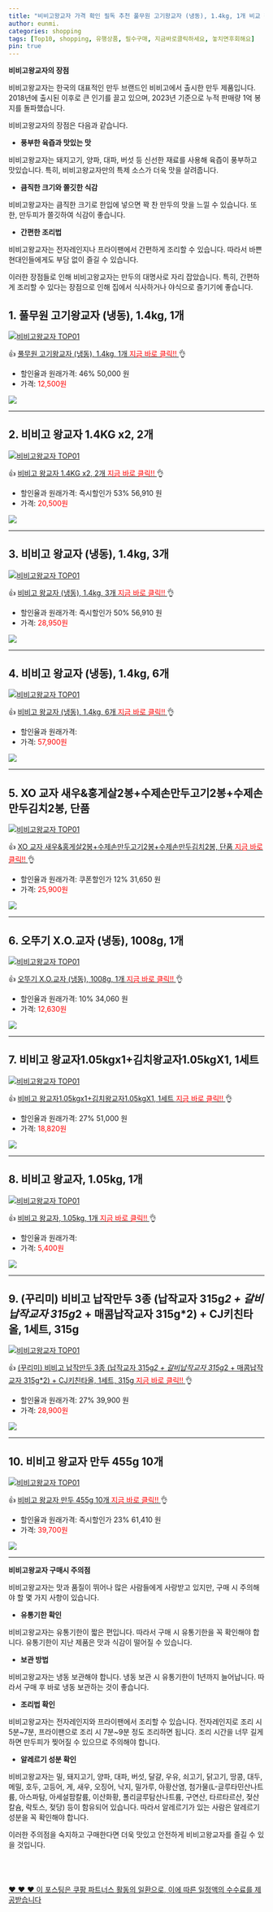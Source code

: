```yaml
---
title: "비비고왕교자 가격 확인 필독 추천 풀무원 고기왕교자 (냉동), 1.4kg, 1개 비교 장점 구매가이드"
author: eunmi.
categories: shopping
tags: [Top10, shopping, 유행상품, 필수구매, 지금바로클릭하세요, 놓치면후회해요]
pin: true
---
```

**비비고왕교자의 장점**

비비고왕교자는 한국의 대표적인 만두 브랜드인 비비고에서 출시한 만두 제품입니다. 2018년에 출시된 이후로 큰 인기를 끌고 있으며, 2023년 기준으로 누적 판매량 1억 봉지를 돌파했습니다.

비비고왕교자의 장점은 다음과 같습니다.

* **풍부한 육즙과 맛있는 맛**

비비고왕교자는 돼지고기, 양파, 대파, 버섯 등 신선한 재료를 사용해 육즙이 풍부하고 맛있습니다. 특히, 비비고왕교자만의 특제 소스가 더욱 맛을 살려줍니다.

* **큼직한 크기와 쫄깃한 식감**

비비고왕교자는 큼직한 크기로 한입에 넣으면 꽉 찬 만두의 맛을 느낄 수 있습니다. 또한, 만두피가 쫄깃하여 식감이 좋습니다.

* **간편한 조리법**

비비고왕교자는 전자레인지나 프라이팬에서 간편하게 조리할 수 있습니다. 따라서 바쁜 현대인들에게도 부담 없이 즐길 수 있습니다.

이러한 장점들로 인해 비비고왕교자는 만두의 대명사로 자리 잡았습니다. 특히, 간편하게 조리할 수 있다는 장점으로 인해 집에서 식사하거나 야식으로 즐기기에 좋습니다.

   

## 1. 풀무원 고기왕교자 (냉동), 1.4kg, 1개

[![비비고왕교자 TOP01](https://thumbnail6.coupangcdn.com/thumbnails/remote/230x230ex/image/rs_quotation_api/vqtfpgy1/2da7ac1693e94f37b36cc40adbc93af8.jpg)](https://link.coupang.com/re/AFFSDP?lptag=AF3617701&subid=GithubCoopas&pageKey=7650464284&traceid=V0-153&itemId=20354571605&vendorItemId=87438927142)


👍 [풀무원 고기왕교자 (냉동), 1.4kg, 1개 <font color=red> 지금 바로 클릭!! </font> ](https://link.coupang.com/re/AFFSDP?lptag=AF3617701&subid=GithubCoopas&pageKey=7650464284&traceid=V0-153&itemId=20354571605&vendorItemId=87438927142) 👌 


- 할인율과 원래가격: 46%  50,000   원
- 가격: <span style='color:red'>12,500원</span>

[![](/discount_price.png)](https://link.coupang.com/re/AFFSDP?lptag=AF3617701&subid=GithubCoopas&pageKey=7650464284&traceid=V0-153&itemId=20354571605&vendorItemId=87438927142)

---


   

## 2. 비비고 왕교자 1.4KG x2, 2개

[![비비고왕교자 TOP01](https://thumbnail9.coupangcdn.com/thumbnails/remote/230x230ex/image/vendor_inventory/bbcb/bbbb35570f6d7a902f179bad30a14229dd4e2f7660e2328f8dd3c3419926.jpg)](https://link.coupang.com/re/AFFSDP?lptag=AF3617701&subid=GithubCoopas&pageKey=11663052&traceid=V0-153&itemId=15629798231&vendorItemId=86261926426)


👍 [비비고 왕교자 1.4KG x2, 2개 <font color=red> 지금 바로 클릭!! </font> ](https://link.coupang.com/re/AFFSDP?lptag=AF3617701&subid=GithubCoopas&pageKey=11663052&traceid=V0-153&itemId=15629798231&vendorItemId=86261926426) 👌 


- 할인율과 원래가격: 즉시할인가 53%  56,910   원
- 가격: <span style='color:red'>20,500원</span>

[![](/discount_price.png)](https://link.coupang.com/re/AFFSDP?lptag=AF3617701&subid=GithubCoopas&pageKey=11663052&traceid=V0-153&itemId=15629798231&vendorItemId=86261926426)

---


   

## 3. 비비고 왕교자 (냉동), 1.4kg, 3개

[![비비고왕교자 TOP01](https://thumbnail7.coupangcdn.com/thumbnails/remote/230x230ex/image/vendor_inventory/f811/1ad379a04ef8ea4807386a2ec3b7fc7f981ffec3b9b5157735fecaa2942b.jpg)](https://link.coupang.com/re/AFFSDP?lptag=AF3617701&subid=GithubCoopas&pageKey=11663052&traceid=V0-153&itemId=18492743084&vendorItemId=86057057964)


👍 [비비고 왕교자 (냉동), 1.4kg, 3개 <font color=red> 지금 바로 클릭!! </font> ](https://link.coupang.com/re/AFFSDP?lptag=AF3617701&subid=GithubCoopas&pageKey=11663052&traceid=V0-153&itemId=18492743084&vendorItemId=86057057964) 👌 


- 할인율과 원래가격: 즉시할인가 50%  56,910   원
- 가격: <span style='color:red'>28,950원</span>

[![](/discount_price.png)](https://link.coupang.com/re/AFFSDP?lptag=AF3617701&subid=GithubCoopas&pageKey=11663052&traceid=V0-153&itemId=18492743084&vendorItemId=86057057964)

---


   

## 4. 비비고 왕교자 (냉동), 1.4kg, 6개

[![비비고왕교자 TOP01](https://thumbnail7.coupangcdn.com/thumbnails/remote/230x230ex/image/vendor_inventory/f811/1ad379a04ef8ea4807386a2ec3b7fc7f981ffec3b9b5157735fecaa2942b.jpg)](https://link.coupang.com/re/AFFSDP?lptag=AF3617701&subid=GithubCoopas&pageKey=11663052&traceid=V0-153&itemId=15629798238&vendorItemId=86057057976)


👍 [비비고 왕교자 (냉동), 1.4kg, 6개 <font color=red> 지금 바로 클릭!! </font> ](https://link.coupang.com/re/AFFSDP?lptag=AF3617701&subid=GithubCoopas&pageKey=11663052&traceid=V0-153&itemId=15629798238&vendorItemId=86057057976) 👌 


- 할인율과 원래가격: 
- 가격: <span style='color:red'>57,900원</span>

[![](/discount_price.png)](https://link.coupang.com/re/AFFSDP?lptag=AF3617701&subid=GithubCoopas&pageKey=11663052&traceid=V0-153&itemId=15629798238&vendorItemId=86057057976)

---


   

## 5. XO 교자 새우&홍게살2봉+수제손만두고기2봉+수제손만두김치2봉, 단품

[![비비고왕교자 TOP01](https://thumbnail10.coupangcdn.com/thumbnails/remote/230x230ex/image/vendor_inventory/8d79/9e5d5f2daebd1f202f1f7753fa41ce4ea3142c25bced3672ac68106ed534.jpg)](https://link.coupang.com/re/AFFSDP?lptag=AF3617701&subid=GithubCoopas&pageKey=7334940104&traceid=V0-153&itemId=18839396656&vendorItemId=85694408446)


👍 [XO 교자 새우&홍게살2봉+수제손만두고기2봉+수제손만두김치2봉, 단품 <font color=red> 지금 바로 클릭!! </font> ](https://link.coupang.com/re/AFFSDP?lptag=AF3617701&subid=GithubCoopas&pageKey=7334940104&traceid=V0-153&itemId=18839396656&vendorItemId=85694408446) 👌 


- 할인율과 원래가격: 쿠폰할인가 12%  31,650   원
- 가격: <span style='color:red'>25,900원</span>

[![](/discount_price.png)](https://link.coupang.com/re/AFFSDP?lptag=AF3617701&subid=GithubCoopas&pageKey=7334940104&traceid=V0-153&itemId=18839396656&vendorItemId=85694408446)

---


   

## 6. 오뚜기 X.O.교자 (냉동), 1008g, 1개

[![비비고왕교자 TOP01](https://thumbnail10.coupangcdn.com/thumbnails/remote/230x230ex/image/retail/images/4023099952064378-d22df7e1-d942-43fd-bc63-ba54ea10ac60.jpg)](https://link.coupang.com/re/AFFSDP?lptag=AF3617701&subid=GithubCoopas&pageKey=1156685996&traceid=V0-153&itemId=2132530026&vendorItemId=70131050447)


👍 [오뚜기 X.O.교자 (냉동), 1008g, 1개 <font color=red> 지금 바로 클릭!! </font> ](https://link.coupang.com/re/AFFSDP?lptag=AF3617701&subid=GithubCoopas&pageKey=1156685996&traceid=V0-153&itemId=2132530026&vendorItemId=70131050447) 👌 


- 할인율과 원래가격: 10%  34,060   원
- 가격: <span style='color:red'>12,630원</span>

[![](/discount_price.png)](https://link.coupang.com/re/AFFSDP?lptag=AF3617701&subid=GithubCoopas&pageKey=1156685996&traceid=V0-153&itemId=2132530026&vendorItemId=70131050447)

---


   

## 7. 비비고 왕교자1.05kgx1+김치왕교자1.05kgX1, 1세트

[![비비고왕교자 TOP01](https://thumbnail6.coupangcdn.com/thumbnails/remote/230x230ex/image/vendor_inventory/69b3/d6df3cf3d138813992cd0ebf3bcfcb0230b31661dd8815ec9d68b2943e2c.png)](https://link.coupang.com/re/AFFSDP?lptag=AF3617701&subid=GithubCoopas&pageKey=25163991&traceid=V0-153&itemId=97788124&vendorItemId=76601024076)


👍 [비비고 왕교자1.05kgx1+김치왕교자1.05kgX1, 1세트 <font color=red> 지금 바로 클릭!! </font> ](https://link.coupang.com/re/AFFSDP?lptag=AF3617701&subid=GithubCoopas&pageKey=25163991&traceid=V0-153&itemId=97788124&vendorItemId=76601024076) 👌 


- 할인율과 원래가격: 27%  51,000   원
- 가격: <span style='color:red'>18,820원</span>

[![](/discount_price.png)](https://link.coupang.com/re/AFFSDP?lptag=AF3617701&subid=GithubCoopas&pageKey=25163991&traceid=V0-153&itemId=97788124&vendorItemId=76601024076)

---


   

## 8. 비비고 왕교자, 1.05kg, 1개

[![비비고왕교자 TOP01](https://thumbnail8.coupangcdn.com/thumbnails/remote/230x230ex/image/vendor_inventory/174e/437b0a0bc408d414ea0d1e394ba5b630698517b0b35f9b5e327e2c6c51ed.jpg)](https://link.coupang.com/re/AFFSDP?lptag=AF3617701&subid=GithubCoopas&pageKey=11663052&traceid=V0-153&itemId=5643046782&vendorItemId=86742812793)


👍 [비비고 왕교자, 1.05kg, 1개 <font color=red> 지금 바로 클릭!! </font> ](https://link.coupang.com/re/AFFSDP?lptag=AF3617701&subid=GithubCoopas&pageKey=11663052&traceid=V0-153&itemId=5643046782&vendorItemId=86742812793) 👌 


- 할인율과 원래가격: 
- 가격: <span style='color:red'>5,400원</span>

[![](/discount_price.png)](https://link.coupang.com/re/AFFSDP?lptag=AF3617701&subid=GithubCoopas&pageKey=11663052&traceid=V0-153&itemId=5643046782&vendorItemId=86742812793)

---


   

## 9. (꾸리미) 비비고 납작만두 3종 (납작교자 315g*2 + 갈비납작교자 315g*2 + 매콤납작교자 315g*2) + CJ키친타올, 1세트, 315g

[![비비고왕교자 TOP01](https://thumbnail7.coupangcdn.com/thumbnails/remote/230x230ex/image/vendor_inventory/3a4f/f0951b690624669e61353b0722143064d29828c52c16417d204354d5af6a.png)](https://link.coupang.com/re/AFFSDP?lptag=AF3617701&subid=GithubCoopas&pageKey=7701950885&traceid=V0-153&itemId=20623569928&vendorItemId=87697699055)


👍 [(꾸리미) 비비고 납작만두 3종 (납작교자 315g*2 + 갈비납작교자 315g*2 + 매콤납작교자 315g*2) + CJ키친타올, 1세트, 315g <font color=red> 지금 바로 클릭!! </font> ](https://link.coupang.com/re/AFFSDP?lptag=AF3617701&subid=GithubCoopas&pageKey=7701950885&traceid=V0-153&itemId=20623569928&vendorItemId=87697699055) 👌 


- 할인율과 원래가격: 27%  39,900   원
- 가격: <span style='color:red'>28,900원</span>

[![](/discount_price.png)](https://link.coupang.com/re/AFFSDP?lptag=AF3617701&subid=GithubCoopas&pageKey=7701950885&traceid=V0-153&itemId=20623569928&vendorItemId=87697699055)

---


   

## 10. 비비고 왕교자 만두 455g 10개

[![비비고왕교자 TOP01](https://thumbnail6.coupangcdn.com/thumbnails/remote/230x230ex/image/vendor_inventory/5c3a/1e34220c2126c3e61f20ab6b648385c02dd606ff42057efd4b4f0a38e97b.jpg)](https://link.coupang.com/re/AFFSDP?lptag=AF3617701&subid=GithubCoopas&pageKey=11663052&traceid=V0-153&itemId=3906571748&vendorItemId=87598901010)


👍 [비비고 왕교자 만두 455g 10개 <font color=red> 지금 바로 클릭!! </font> ](https://link.coupang.com/re/AFFSDP?lptag=AF3617701&subid=GithubCoopas&pageKey=11663052&traceid=V0-153&itemId=3906571748&vendorItemId=87598901010) 👌 


- 할인율과 원래가격: 즉시할인가 23%  61,410   원
- 가격: <span style='color:red'>39,700원</span>

[![](/discount_price.png)](https://link.coupang.com/re/AFFSDP?lptag=AF3617701&subid=GithubCoopas&pageKey=11663052&traceid=V0-153&itemId=3906571748&vendorItemId=87598901010)

---
**비비고왕교자 구매시 주의점**

비비고왕교자는 맛과 품질이 뛰어나 많은 사람들에게 사랑받고 있지만, 구매 시 주의해야 할 몇 가지 사항이 있습니다.

* **유통기한 확인**

비비고왕교자는 유통기한이 짧은 편입니다. 따라서 구매 시 유통기한을 꼭 확인해야 합니다. 유통기한이 지난 제품은 맛과 식감이 떨어질 수 있습니다.

* **보관 방법**

비비고왕교자는 냉동 보관해야 합니다. 냉동 보관 시 유통기한이 1년까지 늘어납니다. 따라서 구매 후 바로 냉동 보관하는 것이 좋습니다.

* **조리법 확인**

비비고왕교자는 전자레인지와 프라이팬에서 조리할 수 있습니다. 전자레인지로 조리 시 5분~7분, 프라이팬으로 조리 시 7분~9분 정도 조리하면 됩니다. 조리 시간을 너무 길게 하면 만두피가 찢어질 수 있으므로 주의해야 합니다.

* **알레르기 성분 확인**

비비고왕교자는 밀, 돼지고기, 양파, 대파, 버섯, 달걀, 우유, 쇠고기, 닭고기, 땅콩, 대두, 메밀, 호두, 고등어, 게, 새우, 오징어, 낙지, 밀가루, 아황산염, 첨가물(L-글루타민산나트륨, 아스파탐, 아세설팜칼륨, 이산화황, 폴리글루탐산나트륨, 구연산, 타르타르산, 젖산칼슘, 락토스, 젖당) 등이 함유되어 있습니다. 따라서 알레르기가 있는 사람은 알레르기 성분을 꼭 확인해야 합니다.

이러한 주의점을 숙지하고 구매한다면 더욱 맛있고 안전하게 비비고왕교자를 즐길 수 있을 것입니다.<br><br><br><br><br> [ ❤ ❤ ❤ 이 포스팅은 쿠팡 파트너스 활동의 일환으로, 이에 따른 일정액의 수수료를 제공받습니다](https://link.coupang.com/a/bcEFyh)